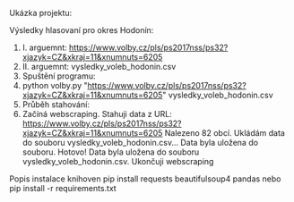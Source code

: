 Ukázka projektu:

Výsledky hlasovaní pro okres Hodonín:
1) I. arguemnt: https://www.volby.cz/pls/ps2017nss/ps32?xjazyk=CZ&xkraj=11&xnumnuts=6205 
2) II. arguemnt: vysledky_voleb_hodonin.csv
3) Spuštění programu:
4)  python volby.py "https://www.volby.cz/pls/ps2017nss/ps32?xjazyk=CZ&xkraj=11&xnumnuts=6205" vysledky_voleb_hodonin.csv
5) Průběh stahování:
6) Začíná webscraping. Stahuji data z URL: https://www.volby.cz/pls/ps2017nss/ps32?xjazyk=CZ&xkraj=11&xnumnuts=6205
Nalezeno 82 obcí.
Ukládám data do souboru vysledky_voleb_hodonin.csv...
Data byla uložena do souboru. Hotovo! 
Data byla uložena do souboru vysledky_voleb_hodonin.csv. Ukončuji webscraping

Popis instalace knihoven
pip install requests beautifulsoup4 pandas
nebo pip install -r requirements.txt

